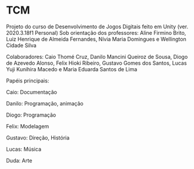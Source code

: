 # TCM 

Projeto do curso de Desenvolvimento de Jogos Digitais feito em Unity (ver. 2020.3.18f1 Personal)
Sob orientação dos professores: Aline Firmino Brito, Luiz Henrique de Almeida Fernandes, Nívia Maria Domingues e Wellington Cidade Silva

Colaboradores: Caio Thomé Cruz, Danilo Mancini Queiroz de Sousa, Diogo de Azevedo Alonso,
Felix Hioki Ribeiro, Gustavo Gomes dos Santos, Lucas Yuji Kunihira Macedo e Maria Eduarda Santos de Lima

Papéis principais:

Caio: Documentação

Danilo: Programação, animação

Diogo: Programação

Felix: Modelagem

Gustavo: Direção, História

Lucas: Música

Duda: Arte


